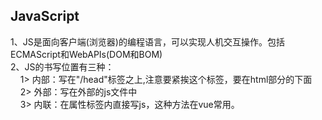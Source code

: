 ## JavaScript
1、JS是面向客户端(浏览器)的编程语言，可以实现人机交互操作。包括ECMAScript和WebAPIs(DOM和BOM)<br>
2、JS的书写位置有三种：<br>
&nbsp;&nbsp;&nbsp;&nbsp;1> 内部：写在"/head"标签之上,注意要紧挨这个标签，要在html部分的下面<br>
&nbsp;&nbsp;&nbsp;&nbsp;2> 外部：写在外部的js文件中<br>
&nbsp;&nbsp;&nbsp;&nbsp;3> 内联：在属性标签内直接写js，这种方法在vue常用。<br>
